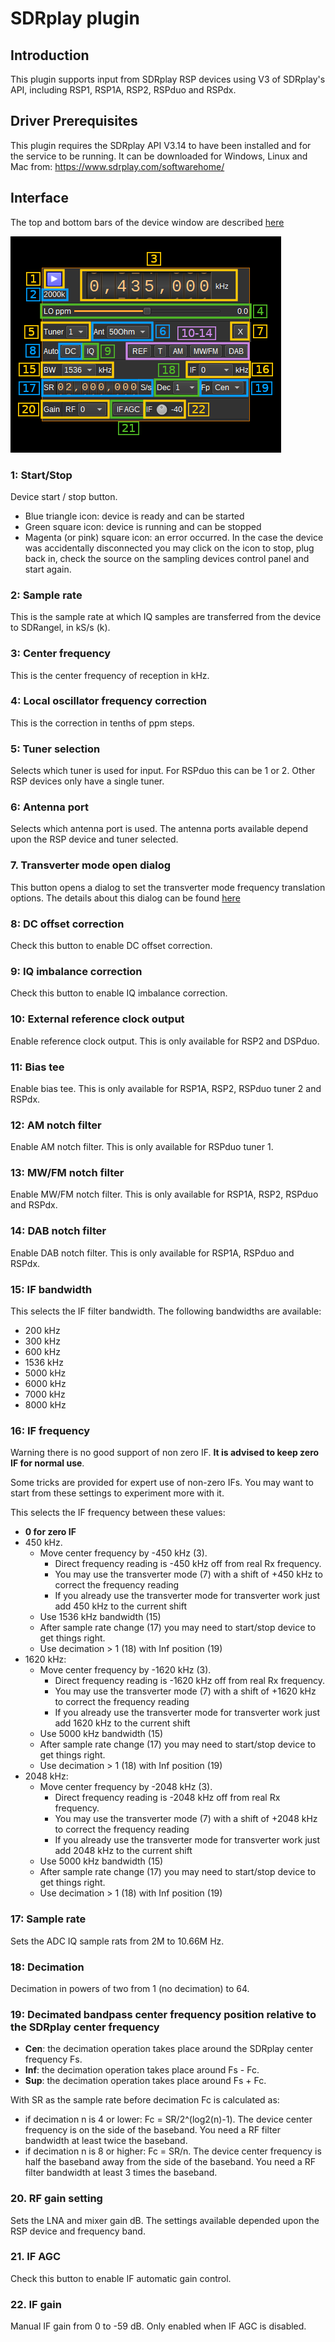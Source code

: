 <h1>SDRplay plugin</h1>

<h2>Introduction</h2>

This plugin supports input from SDRplay RSP devices using V3 of SDRplay's API, including RSP1, RSP1A, RSP2, RSPduo and RSPdx.

<h2>Driver Prerequisites</h2>

This plugin requires the SDRplay API V3.14 to have been installed and for the service to be running. It can be downloaded for Windows, Linux and Mac from: https://www.sdrplay.com/softwarehome/

<h2>Interface</h2>

The top and bottom bars of the device window are described [here](../../../sdrgui/device/readme.md)

![SDRplay v3 plugin GUI](../../../doc/img/SDRPlayV3_plugin.png)

<h3>1: Start/Stop</h3>

Device start / stop button.

  - Blue triangle icon: device is ready and can be started
  - Green square icon: device is running and can be stopped
  - Magenta (or pink) square icon: an error occurred. In the case the device was accidentally disconnected you may click on the icon to stop, plug back in, check the source on the sampling devices control panel and start again.

<h3>2: Sample rate</h3>

This is the sample rate at which IQ samples are transferred from the device to SDRangel, in kS/s (k).

<h3>3: Center frequency</h3>

This is the center frequency of reception in kHz.

<h3>4: Local oscillator frequency correction</h3>

This is the correction in tenths of ppm steps.

<h3>5: Tuner selection</h3>

Selects which tuner is used for input. For RSPduo this can be 1 or 2. Other RSP devices only have a single tuner.

<h3>6: Antenna port</h3>

Selects which antenna port is used. The antenna ports available depend upon the RSP device and tuner selected.

<h3>7. Transverter mode open dialog</h3>

This button opens a dialog to set the transverter mode frequency translation options. The details about this dialog can be found [here](../../../sdrgui/gui/transverterdialog.md)

<h3>8: DC offset correction</h3>

Check this button to enable DC offset correction.

<h3>9: IQ imbalance correction</h3>

Check this button to enable IQ imbalance correction.

<h3>10: External reference clock output</h3>

Enable reference clock output. This is only available for RSP2 and DSPduo.

<h3>11: Bias tee</h3>

Enable bias tee. This is only available for RSP1A, RSP2, RSPduo tuner 2 and RSPdx.

<h3>12: AM notch filter</h3>

Enable AM notch filter. This is only available for RSPduo tuner 1.

<h3>13: MW/FM notch filter</h3>

Enable MW/FM notch filter. This is only available for RSP1A, RSP2, RSPduo and RSPdx.

<h3>14: DAB notch filter</h3>

Enable DAB notch filter. This is only available for RSP1A, RSPduo and RSPdx.

<h3>15: IF bandwidth</h3>

This selects the IF filter bandwidth. The following bandwidths are available:

  - 200 kHz
  - 300 kHz
  - 600 kHz
  - 1536 kHz
  - 5000 kHz
  - 6000 kHz
  - 7000 kHz
  - 8000 kHz

<h3>16: IF frequency</h3>

Warning there is no good support of non zero IF. **It is advised to keep zero IF for normal use**.

Some tricks are provided for expert use of non-zero IFs. You may want to start from these settings to experiment more with it.

This selects the IF frequency between these values:

  - **0 for zero IF**
  - 450 kHz.
    - Move center frequency by -450 kHz (3).
      - Direct frequency reading is -450 kHz off from real Rx frequency.
      - You may use the transverter mode (7) with a shift of +450 kHz to correct the frequency reading
      - If you already use the transverter mode for transverter work just add 450 kHz to the current shift
    - Use 1536 kHz bandwidth (15)
    - After sample rate change (17) you may need to start/stop device to get things right.
    - Use decimation > 1 (18) with Inf position (19)
  - 1620 kHz:
    - Move center frequency by -1620 kHz (3).
      - Direct frequency reading is -1620 kHz off from real Rx frequency.
      - You may use the transverter mode (7) with a shift of +1620 kHz to correct the frequency reading
      - If you already use the transverter mode for transverter work just add 1620 kHz to the current shift
    - Use 5000 kHz bandwidth (15)
    - After sample rate change (17) you may need to start/stop device to get things right.
    - Use decimation > 1 (18) with Inf position (19)
  - 2048 kHz:
    - Move center frequency by -2048 kHz (3).
      - Direct frequency reading is -2048 kHz off from real Rx frequency.
      - You may use the transverter mode (7) with a shift of +2048 kHz to correct the frequency reading
      - If you already use the transverter mode for transverter work just add 2048 kHz to the current shift
    - Use 5000 kHz bandwidth (15)
    - After sample rate change (17) you may need to start/stop device to get things right.
    - Use decimation > 1 (18) with Inf position (19)

<h3>17: Sample rate</h3>

Sets the ADC IQ sample rats from 2M to 10.66M Hz.

<h3>18: Decimation</h3>

Decimation in powers of two from 1 (no decimation) to 64.

<h3>19: Decimated bandpass center frequency position relative to the SDRplay center frequency</h3>

  - **Cen**: the decimation operation takes place around the SDRplay center frequency Fs.
  - **Inf**: the decimation operation takes place around Fs - Fc.
  - **Sup**: the decimation operation takes place around Fs + Fc.

With SR as the sample rate before decimation Fc is calculated as:

  - if decimation n is 4 or lower:  Fc = SR/2^(log2(n)-1). The device center frequency is on the side of the baseband. You need a RF filter bandwidth at least twice the baseband.
  - if decimation n is 8 or higher: Fc = SR/n. The device center frequency is half the baseband away from the side of the baseband. You need a RF filter bandwidth at least 3 times the baseband.

<h3>20. RF gain setting</h3>

Sets the LNA and mixer gain dB. The settings available depended upon the RSP device and frequency band.

<h3>21. IF AGC</h3>

Check this button to enable IF automatic gain control.

<h3>22. IF gain</h3>

Manual IF gain from 0 to -59 dB. Only enabled when IF AGC is disabled.
